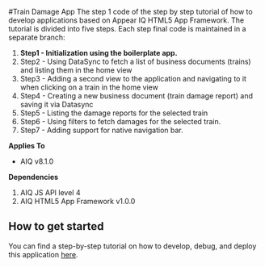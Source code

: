 #Train Damage App
The step 1 code of the step by step tutorial of how to develop applications based on Appear IQ HTML5 App Framework.
The tutorial is divided into five steps. Each step final code is maintained in a separate branch:
  1. **Step1 - Initialization using the boilerplate app.**
  2. Step2 - Using DataSync to fetch a list of business documents (trains) and listing them in the home view
  3. Step3 - Adding a second view to the application and navigating to it when clicking on a train in the home view
  4. Step4 - Creating a new business document (train damage report) and saving it via Datasync
  5. Step5 - Listing the damage reports for the selected train
  6. Step6 - Using filters to fetch damages for the selected train.
  7. Step7 - Adding support for native navigation bar.

**Applies To**

* AIQ v8.1.0 

**Dependencies**

1. AIQ JS API level 4
2. AIQ HTML5 App Framework v1.0.0

## How to get started
You can find a step-by-step tutorial on how to develop, debug, and deploy this application [here](https://appeariq.com/content/use-aiq-app-framework).
